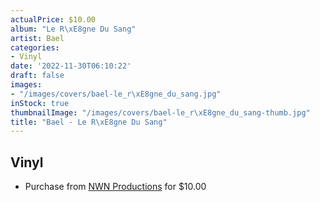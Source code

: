 ```yaml
---
actualPrice: $10.00
album: "Le R\xE8gne Du Sang"
artist: Bael
categories:
- Vinyl
date: '2022-11-30T06:10:22'
draft: false
images:
- "/images/covers/bael-le_r\xE8gne_du_sang.jpg"
inStock: true
thumbnailImage: "/images/covers/bael-le_r\xE8gne_du_sang-thumb.jpg"
title: "Bael - Le R\xE8gne Du Sang"
---
```


## Vinyl
* Purchase from [NWN Productions](http://shop.nwnprod.com/index.php?route=product/product&path=76&product_id=26454&sort=pd.name&order=ASC) for $10.00
